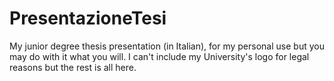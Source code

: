 # PresentazioneTesi
My junior degree thesis presentation (in Italian), for my personal use but you may do with it what you will. I can't include my University's logo for legal reasons but the rest is all here.
